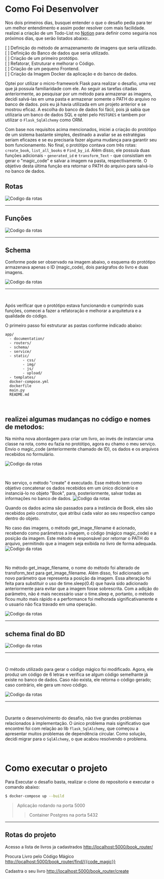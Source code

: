 # Como Foi Desenvolver
Nos dois primeiros dias, busquei entender o que o desafio pedia para ter um melhor entendimento e assim poder resolver com mais facilidade. realizei a criação de um Todo-List no [Notion](https://www.notion.so/) para definir como seguiria nos próximos dias, que serão listados abaixo:.<br>

[ ] Definição do método de armazenamento de imagens que seria utilizado.<br>
[ ] Definição do Banco de dados que seria utilizado.<br>
[ ] Criação de um primeiro protótipo. <br>
[ ] Refatorar, Estruturar e melhorar o Código.<br>
[ ] Criação de um pequeno Frontend.<br>
[ ] Criação da Imagem Docker da aplicação e do banco de dados.

Optei por utilizar o micro-framework Flask para realizar o desafio, uma vez que já possuía familiaridade com ele. Ao seguir as tarefas citadas anteriormente, ao pesquisar por um método para armazenar as imagens, decidi salvá-las em uma pasta e armazenar somente o PATH do arquivo no banco de dados. pois eu já havia utilizada em um projeto anterior e se mostrou eficaz. A escolha do banco de dados foi fácil, pois já sabia que utilizaria um banco de dados SQL e optei pelo ```POSTGRES``` e tambem por utilizar o ```Flask_SqlAlchemy``` como ORM.

Com base nos requisitos acima mencionados, iniciei a criação do protótipo de um sistema bastante simples, destinado a avaliar se as estratégias seriam eficazes e se eu precisaria fazer alguma mudança para garantir seu bom funcionamento. No final, o protótipo contava com três rotas: ```create_book```, ```list_all_books``` e ```Find_by_id```. Além disso, ele possuía duas funções adicionais - ```generated_id``` e ```transform_Text``` - que consistiam em gerar o "magic_code" e salvar a imagem na pasta, respectivamente. O objetivo desta última função era retornar o PATH do arquivo para salvá-lo no banco de dados.

## Rotas
![Codigo da rotas](app/static/img/routers.png)
<hr>

## Funções
![Codigo da rotas](app/static/img/functions.png)
<hr>

## Schema
Conforme pode ser observado na imagem abaixo, o esquema do protótipo armazenava apenas o ID (magic_code), dois parágrafos do livro e duas imagens.

![Codigo da rotas](app/static/img/schema01.png)

<hr>

<br>

Após verificar que o protótipo estava funcionando e cumprindo suas funções, comecei a fazer a refatoração e melhorar a arquitetura e a qualidade do código.

O primeiro passo foi estruturar as pastas conforme indicado abaixo:
```
app/
  - documentation/
  - routers/
  - schema/
  - service/
  - static/
        - css/
        - img/
        - js/
        - upload/
  - templates/
  docker-compose.yml
  dockerfile
  main.py
  README.md
```
<br>

## realizei algumas mudanças no código e nomes de metodos: 

Na minha nova abordagem para criar um livro, ao invés de instanciar uma classe na rota, como eu fazia no protótipo, agora eu chamo o meu serviço. Envio o magic_code (anteriormente chamado de ID), os dados e os arquivos recebidos no formulário.
<br>

![Codigo da rotas](app/static/img/router_create.png)

<br>

No serviço, o método "create" é executado. Esse método tem como objetivo concatenar os dados recebidos em um único dicionário e instanciá-lo no objeto "Book", para, posteriormente, salvar todas as informações no banco de dados.
![Codigo da rotas](app/static/img/create_service.png)


Quando os dados acima são passados para a instância de Book, eles são recebidos pelo construtor, que atribui cada valor ao seu respectivo campo dentro do objeto.

No caso das imagens, o método get_image_filename é acionado, recebendo como parâmetros a imagem, o código (mágico magic_code) e a posição da imagem. Este método é responsável por retornar o PATH do arquivo, permitindo que a imagem seja exibida no livro de forma adequada.
![Codigo da rotas](app/static/img/__init__.png)

<br>

No método get_image_filename, o nome do método foi alterado de transform_text para get_image_filename. Além disso, foi adicionado um novo parâmetro que representa a posição da imagem. Essa alteração foi feita para substituir o uso de time.sleep(0.4) que havia sido adicionado anteriormente para evitar que a imagem fosse sobrescrita. Com a adição do parâmetro, não é mais necessário usar o time.sleep e, portanto, o método ficou muito mais rápido e a performance foi melhorada significativamente e o usuario não fica travado em uma operação.

![Codigo da rotas](app/static/img/get_filename.png)
<hr>

## schema final do BD
![Codigo da rotas](app/static/img/newSchema.png)

<hr>
<br>

O método utilizado para gerar o código mágico foi modificado. Agora, ele produz um código de 6 letras e verifica se algum código semelhante já existe no banco de dados. Caso não exista, ele retorna o código gerado; caso contrário, ele gera um novo código.

![Codigo da rotas](app/static/img/generated.png)
<br>

<hr>

<br>

Durante o desenvolvimento do desafio, não tive grandes problemas relacionados à implementação. O único problema mais significativo que encontrei foi com relação ao lib ```flask_SqlAlchemy```, que começou a apresentar muitos problemas de dependência circular. Como solução, decidi migrar para o ```SqlAlchemy```, o que acabou resolvendo o problema.

<br>

# Como executar o projeto

Para Executar o desafio basta, realizar o clone do repositorio e executar o comando abaixo:

```bash
$ docker-compose up --build
```
> Aplicação rodando na porta 5000<br>
>> Container Postgres na porta 5432

<hr>

## Rotas do projeto

Acesso a lista de livros ja cadastrados
<http://localhost:5000/book_router/>

Procura Livro pelo Código Mágico
<http://localhost:5000/book_router/find/{{code_magic}}>

Cadastra o seu livro
<http://localhost:5000/book_router/create>
